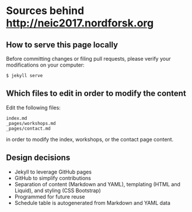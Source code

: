 # Sources behind http://neic2017.nordforsk.org

## How to serve this page locally

Before committing changes or filing pull requests, please verify your
modifications on your computer:
```
$ jekyll serve
```

## Which files to edit in order to modify the content

Edit the following files:
```
index.md
_pages/workshops.md
_pages/contact.md
```
in order to modify the index, workshops, or the contact page content.


## Design decisions

- Jekyll to leverage GitHub pages
- GitHub to simplify contributions
- Separation of content (Markdown and YAML), templating (HTML and Liquid), and styling (CSS Bootstrap)
- Programmed for future reuse
- Schedule table is autogenerated from Markdown and YAML data
